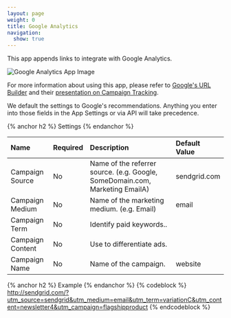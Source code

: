 ```yaml
---
layout: page
weight: 0
title: Google Analytics
navigation:
  show: true
---
```


This app appends links to integrate with Google Analytics.

![Google Analytics App Image]({{root_url}}/images/google_analytics.png "Google Analytics")

For more information about using this app, please refer to [Google's URL Builder](http://support.google.com/googleanalytics/bin/answer.py?hl=en&answer=55578) and their [presentation on Campaign Tracking](http://www.google.com/analytics/iq.html).

We default the settings to Google's recommendations. Anything you enter into those fields in the App Settings or via API will take precedence.


{% anchor h2 %} Settings {% endanchor %}


<table>
<thead>
<tr class="header">
<th align="left">Name</th>
<th align="left">Required</th>
<th align="left">Description</th>
<th align="left">Default Value</th>
</tr>
</thead>
<tbody>
<tr class="odd">
<td align="left">Campaign Source</td>
<td align="left">No</td>
<td align="left">Name of the referrer source. (e.g. Google, SomeDomain.com, Marketing EmailA)</td>
<td align="left">sendgrid.com</td>
</tr>
<tr class="even">
<td align="left">Campaign Medium</td>
<td align="left">No</td>
<td align="left">Name of the marketing medium. (e.g. Email)</td>
<td align="left">email</td>
</tr>
<tr class="odd">
<td align="left">Campaign Term</td>
<td align="left">No</td>
<td align="left">Identify paid keywords..</td>
<td align="left"></td>
</tr>
<tr class="even">
<td align="left">Campaign Content</td>
<td align="left">No</td>
<td align="left">Use to differentiate ads.</td>
<td align="left"></td>
</tr>
<tr class="odd">
<td align="left">Campaign Name</td>
<td align="left">No</td>
<td align="left">Name of the campaign.</td>
<td align="left">website</td>
</tr>
</tbody>
</table>


{% anchor h2 %} Example {% endanchor %}
 {% codeblock %}
http://sendgrid.com/?utm_source=sendgrid&utm_medium=email&utm_term=variationC&utm_content=newsletter4&utm_campaign=flagshipproduct
{% endcodeblock %}
